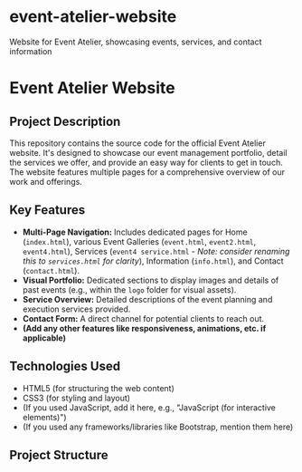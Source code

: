 # event-atelier-website
Website for Event Atelier, showcasing events, services, and contact information
# Event Atelier Website

## Project Description
This repository contains the source code for the official Event Atelier website. It's designed to showcase our event management portfolio, detail the services we offer, and provide an easy way for clients to get in touch. The website features multiple pages for a comprehensive overview of our work and offerings.

## Key Features
* **Multi-Page Navigation:** Includes dedicated pages for Home (`index.html`), various Event Galleries (`event.html`, `event2.html`, `event4.html`), Services (`event4 service.html` - *Note: consider renaming this to `services.html` for clarity*), Information (`info.html`), and Contact (`contact.html`).
* **Visual Portfolio:** Dedicated sections to display images and details of past events (e.g., within the `logo` folder for visual assets).
* **Service Overview:** Detailed descriptions of the event planning and execution services provided.
* **Contact Form:** A direct channel for potential clients to reach out.
* **(Add any other features like responsiveness, animations, etc. if applicable)**

## Technologies Used
* HTML5 (for structuring the web content)
* CSS3 (for styling and layout)
* (If you used JavaScript, add it here, e.g., "JavaScript (for interactive elements)")
* (If you used any frameworks/libraries like Bootstrap, mention them here)

## Project Structure
